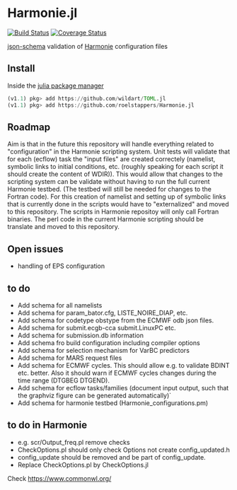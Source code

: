 # Harmonie.jl

[![Build Status](https://travis-ci.com/roelstappers/Harmonie.jl.svg?branch=master)](https://travis-ci.com/roelstappers/Harmonie.jl)
[![Coverage Status](https://coveralls.io/repos/github/roelstappers/Harmonie.jl/badge.svg?branch=master)](https://coveralls.io/github/roelstappers/Harmonie.jl?branch=master)

[json-schema](https://json-schema.org/) validation of [Harmonie](http://hirlam.org/) configuration files 

## Install

Inside the [julia package manager](https://docs.julialang.org/en/v1/stdlib/Pkg/index.html)

```julia  
(v1.1) pkg> add https://github.com/wildart/TOML.jl
(v1.1) pkg> add https://github.com/roelstappers/Harmonie.jl
```

## Roadmap 
Aim is that in the future this repository will handle everything related to "configuration" in the Harmonie scripting system. Unit tests will validate that for each (ecflow) task the "input files" are created  correctely (namelist, symbolic links to initial conditions, etc.  (roughly speaking for each script it should create the content of WDIR)). This would allow that changes to the scripting system can be validate without having to run the full current Harmonie testbed. (The testbed will still be needed for changes to the Fortran code). For this creation of namelist and setting up of symbolic links that is currently done in the scripts would have to "externalized" and moved to this repository. The scripts in Harmonie repositoy will only call Fortran binaries. The perl code in the current Harmonie scripting should be translate and moved to this repository. 

## Open issues 
- handling of  EPS configuration 

## to do
- Add schema for all namelists
- Add schema for param_bator.cfg, LISTE_NOIRE_DIAP, etc.
- Add schema for codetype obstype from the ECMWF odb json files.
- Add schema for submit.ecgb-cca submit.LinuxPC etc.
- Add schema for submission.db information
- Add schema fro build configuration including compiler options
- Add schema for selection mechanism for VarBC predictors
- Add schema for MARS request files
- Add schema for ECMWF cycles. This should allow e.g. to validate BDINT etc. better. Also it should warn if ECMWF cycles changes during the time range (DTGBEG DTGEND). 
- Add schema for ecflow  tasks/families (document input output, such that the graphviz figure can be generated automatically)` 
- Add schema for harmonie testbed (Harmonie_configurations.pm)


## to do in Harmonie 
- e.g. scr/Output_freq.pl  remove checks
- CheckOptions.pl should only check Options not create config_updated.h
- config_update should be removed and be part of config_update.
- Replace CheckOptions.pl by CheckOptions.jl

Check https://www.commonwl.org/

